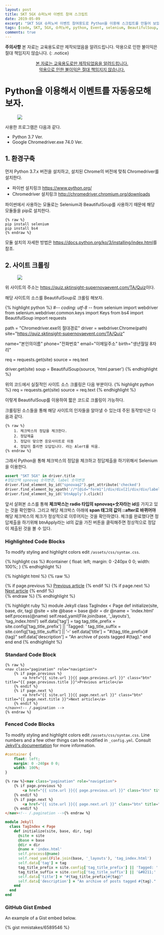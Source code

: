 ```yaml
---
layout: post
title: SKT 5GX 슈퍼노바 이벤트 참여 스크립트
date: 2019-05-09
excerpt: "SKT 5GX 슈퍼노바 이벤트 참여용도로 Python을 이용해 스크립트를 만들어 보았다."
tags: [code, SKT, 5GX, 슈퍼노바, python, Event, selenium, BeautifulSoup, bs4, automation]
comments: true
---
```



**주의사항** 본 자료는 교육용도로만 제작되었음을 알려드립니다. 악용으로 인한 불이익은 절대 책임지지 않습니다.
{: .notice}

<center><div markdown="0"><a href="#" class="btn btn-danger">본 자료는 교육용도로만 제작되었음을 알려드립니다.</a></div>
<div markdown="0"><a href="#" class="btn btn-danger">악용으로 인한 불이익은 절대 책임지지 않습니다.</a></div></center>







# Python을 이용해서 이벤트를 자동응모해보자.






<figure>
	<a href="http://www.ddforensic.com/image/skevent.png">
  <img src="http://www.ddforensic.com/image/skevent.png"></a>
</figure>


사용한 프로그램은 다음과 같다.
- Python 3.7 Ver.
- Google Chromedriver.exe 74.0 Ver.


## 1. 환경구축

먼저 Python 3.7.x 버전을 설치하고, 설치된 Chrome의 버전에 맞춰 Chromedriver를 설치한다.
- 파이썬 설치링크 <https://www.python.org/>
- Chromedriver 설치링크 <http://chromedriver.chromium.org/downloads>


파이썬에서 사용하는 모듈로는 Selenium과 BeautifulSoup를 사용하기 때문에 해당 모듈들을 pip로 설치한다.

    {% raw %}
    pip install selenium
    pip install bs4
    {% endraw %}
    
모듈 설치의 자세한 방법은 <https://docs.python.org/ko/3/installing/index.html>를 참조.



## 2. 사이트 크롤링
<figure>
	<a href="http://www.ddforensic.com/image/sktquiz.png">
  <img src="http://www.ddforensic.com/image/sktquiz.png"></a>
</figure>

위 사이트의 주소는 <https://quiz.sktinsight-supernovaevent.com/TA/Quiz>이다.

해당 사이트의 소스를 BeautifulSoup로 크롤링 해보자.

{% highlight python %}
#-*- coding: utf-8 -*-
from selenium import webdriver
from selenium.webdriver.common.keys import Keys
from bs4 import BeautifulSoup
import requests

path = "Chromedriver.exe의 절대경로"
driver = webdriver.Chrome(path)
site="https://quiz.sktinsight-supernovaevent.com/TA/Quiz"

name="본인의이름"
phone="전화번호"
email="이메일주소"
birth="생년월일 8자리"

req = requests.get(site)
source = req.text

driver.get(site)
soup = BeautifulSoup(source, 'html.parser')
{% endhighlight %}

위의 코드에서 실질적인 사이트 소스 크롤링은 다음 부분이다.
{% highlight python %}
req = requests.get(site)
source = req.text
{% endhighlight %}

이렇게 BeautifulSoup를 이용하여 짧은 코드로 크롤링이 가능하다.



크롤링된 소스들을 통해 해당 사이트의 인자들을 알아낼 수 있는데 주된 동작방식은 다음과 같다.

    {% raw %}
        1. 체크박스의 정답을 체크한다.
        2. 정답제출
        3. 정답이 맞으면 응모사이트로 이동
        4. 정답이 틀리면 오답입니다. 라는 Alert를 띄움.
    {% endraw %}
    
    
그래서 Python을 통해 체크박스의 정답을 체크하고 정답제출을 하기위해서 Selenium을 이용한다.
~~~ python
assert "SKT 5GX" in driver.title
#정답선택 spnovaq 숫자변경, label 숫자변경
driver.find_element_by_id("spnovaq2").get_attribute('checked')
driver.find_element_by_xpath('//*[@id="form1"]/div/div[2]/div/div/label[2]/span').click()
driver.find_element_by_id('btnApply').click()
~~~

앞서 살펴본 소스를 통해 **체크박스는 radio 타입의 spnovaq+숫자라는 id**를 가지고 있는 것을 확인했다. 
그리고 해당 체크박스 아래에 **span 태그의 값이 ::after로 바뀌어야** 해당 체크박스의 체크가 정상적으로 이루어지는 것을 확인하였다.
체크를 완료했다면 정답제출을 하기위해 btnApply라는 id의 값을 가진 버튼을 클릭해주면 정상적으로 정답이 제출된 것을 볼 수 있다.




### Highlighted Code Blocks

To modify styling and highlight colors edit `/assets/css/syntax.css`.

{% highlight css %}
#container {
    float: left;
    margin: 0 -240px 0 0;
    width: 100%;
}
{% endhighlight %}

{% highlight html %}
{% raw %}
<nav class="pagination" role="navigation">
    {% if page.previous %}
        <a href="{{ site.url }}{{ page.previous.url }}" class="btn" title="{{ page.previous.title }}">Previous article</a>
    {% endif %}
    {% if page.next %}
        <a href="{{ site.url }}{{ page.next.url }}" class="btn" title="{{ page.next.title }}">Next article</a>
    {% endif %}
</nav><!-- /.pagination -->
{% endraw %}
{% endhighlight %}

{% highlight ruby %}
module Jekyll
  class TagIndex < Page
    def initialize(site, base, dir, tag)
      @site = site
      @base = base
      @dir = dir
      @name = 'index.html'
      self.process(@name)
      self.read_yaml(File.join(base, '_layouts'), 'tag_index.html')
      self.data['tag'] = tag
      tag_title_prefix = site.config['tag_title_prefix'] || 'Tagged: '
      tag_title_suffix = site.config['tag_title_suffix'] || '&#8211;'
      self.data['title'] = "#{tag_title_prefix}#{tag}"
      self.data['description'] = "An archive of posts tagged #{tag}."
    end
  end
end
{% endhighlight %}


### Standard Code Block

    {% raw %}
    <nav class="pagination" role="navigation">
        {% if page.previous %}
            <a href="{{ site.url }}{{ page.previous.url }}" class="btn" title="{{ page.previous.title }}">Previous article</a>
        {% endif %}
        {% if page.next %}
            <a href="{{ site.url }}{{ page.next.url }}" class="btn" title="{{ page.next.title }}">Next article</a>
        {% endif %}
    </nav><!-- /.pagination -->
    {% endraw %}


### Fenced Code Blocks

To modify styling and highlight colors edit `/assets/css/syntax.css`. Line numbers and a few other things can be modified in `_config.yml`. Consult [Jekyll's documentation](http://jekyllrb.com/docs/configuration/) for more information.

~~~ css
#container {
    float: left;
    margin: 0 -240px 0 0;
    width: 100%;
}
~~~

~~~ html
{% raw %}<nav class="pagination" role="navigation">
    {% if page.previous %}
        <a href="{{ site.url }}{{ page.previous.url }}" class="btn" title="{{ page.previous.title }}">Previous article</a>
    {% endif %}
    {% if page.next %}
        <a href="{{ site.url }}{{ page.next.url }}" class="btn" title="{{ page.next.title }}">Next article</a>
    {% endif %}
</nav><!-- /.pagination -->{% endraw %}
~~~

~~~ ruby
module Jekyll
  class TagIndex < Page
    def initialize(site, base, dir, tag)
      @site = site
      @base = base
      @dir = dir
      @name = 'index.html'
      self.process(@name)
      self.read_yaml(File.join(base, '_layouts'), 'tag_index.html')
      self.data['tag'] = tag
      tag_title_prefix = site.config['tag_title_prefix'] || 'Tagged: '
      tag_title_suffix = site.config['tag_title_suffix'] || '&#8211;'
      self.data['title'] = "#{tag_title_prefix}#{tag}"
      self.data['description'] = "An archive of posts tagged #{tag}."
    end
  end
end
~~~

### GitHub Gist Embed

An example of a Gist embed below.

{% gist mmistakes/6589546 %}
